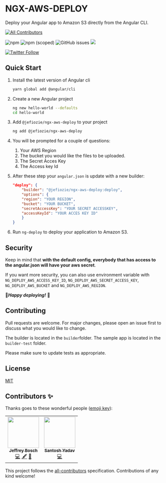 # NGX-AWS-DEPLOY

Deploy your Angular app to Amazon S3 directly from the Angular CLI.

<!-- ALL-CONTRIBUTORS-BADGE:START - Do not remove or modify this section -->
[![All Contributors](https://img.shields.io/badge/all_contributors-2-orange.svg?style=flat-square)](#contributors-)
<!-- ALL-CONTRIBUTORS-BADGE:END -->

![npm](https://img.shields.io/npm/dw/@jefiozie/ngx-aws-deploy)
![npm (scoped)](https://img.shields.io/npm/v/@jefiozie/ngx-aws-deploy)
![GitHub issues](https://img.shields.io/github/issues/jefiozie/ngx-aws-deploy)
<a href="https://twitter.com/jefiozie">
<img src="https://img.shields.io/badge/say-thanks-ff69b4.svg"/>
</a>

  <a href="https://twitter.com/jefiozie">  
    <img alt="Twitter Follow" src="https://img.shields.io/twitter/follow/jefiozie?style=social">
  </a>

## Quick Start

1. Install the latest version of Angular cli

   ```sh
   yarn global add @angular/cli
   ```

2. Create a new Angular project

   ```sh
   ng new hello-world --defaults
   cd hello-world
   ```
3. Add `@jefiozie/ngx-aws-deploy` to your project 

    ```sh
    ng add @jefiozie/ngx-aws-deploy
    ```

4. You will be prompted for a couple of questions:

    1. Your AWS Region
    2. The bucket you would like the files to be uploaded.
    3. The Secret Acces Key
    4. The Access key Id

5. After these step your `angular.json` is update with a new builder:

    ```json
    "deploy": {
        "builder": "@jefiozie/ngx-aws-deploy:deploy",
        "options": {
        "region": "YOUR REGION",
        "bucket": "YOUR BUCKET",
        "secretAccessKey": "YOUR SECRET ACCESSKEY",
        "accessKeyId": "YOUR ACCES KEY ID"
        }
    }
    ```
6. Run `ng-deploy` to deploy your application to Amazon S3.


## Security

Keep in mind that **with the default config, everybody that has access to the angular.json will have your aws secret**.

If you want more security, you can also use environment variable with `NG_DEPLOY_AWS_ACCESS_KEY_ID`, `NG_DEPLOY_AWS_SECRET_ACCESS_KEY`, `NG_DEPLOY_AWS_BUCKET` and `NG_DEPLOY_AWS_REGION`.


🚀***Happy deploying!*** 🚀

## Contributing

Pull requests are welcome. For major changes, please open an issue first to discuss what you would like to change.

The builder is located in the `builder`folder.
The sample app is located in the `builder-test` folder.

Please make sure to update tests as appropriate.

## License

[MIT](./LICENSE)

## Contributors ✨

Thanks goes to these wonderful people ([emoji key](https://allcontributors.org/docs/en/emoji-key)):

<!-- ALL-CONTRIBUTORS-LIST:START - Do not remove or modify this section -->
<!-- prettier-ignore-start -->
<!-- markdownlint-disable -->
<table>
  <tr>
    <td align="center"><a href="https://jefiozie.github.io"><img src="https://avatars0.githubusercontent.com/u/17835373?v=4" width="100px;" alt=""/><br /><sub><b>Jeffrey Bosch</b></sub></a><br /><a href="https://github.com/Jefiozie/ngx-aws-deploy/commits?author=Jefiozie" title="Code">💻</a> <a href="#content-Jefiozie" title="Content">🖋</a> <a href="https://github.com/Jefiozie/ngx-aws-deploy/pulls?q=is%3Apr+reviewed-by%3AJefiozie" title="Reviewed Pull Requests">👀</a></td>
    <td align="center"><a href="https://www.santoshyadav.dev"><img src="https://avatars3.githubusercontent.com/u/11923975?v=4" width="100px;" alt=""/><br /><sub><b>Santosh Yadav</b></sub></a><br /><a href="https://github.com/Jefiozie/ngx-aws-deploy/commits?author=santoshyadav198613" title="Code">💻</a></td>
  </tr>
</table>

<!-- markdownlint-enable -->
<!-- prettier-ignore-end -->
<!-- ALL-CONTRIBUTORS-LIST:END -->

This project follows the [all-contributors](https://github.com/all-contributors/all-contributors) specification. Contributions of any kind welcome!
